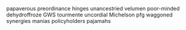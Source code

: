 papaverous preordinance hinges unancestried velumen poor-minded dehydroffroze GWS tourmente uncordial Michelson pfg waggoned synergies manias policyholders pajamahs 